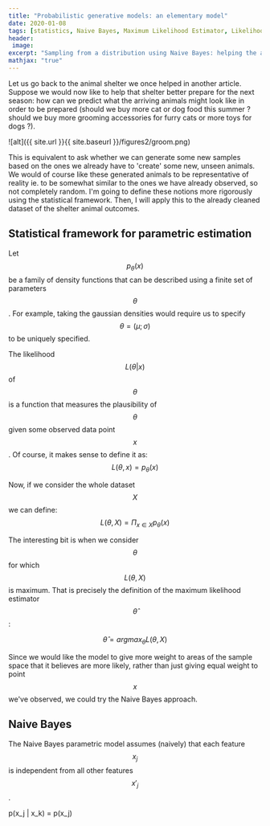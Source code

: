 ```yaml
---
title: "Probabilistic generative models: an elementary model"
date: 2020-01-08
tags: [statistics, Naive Bayes, Maximum Likelihood Estimator, Likelihood]
header:
 image: 
excerpt: "Sampling from a distribution using Naive Bayes: helping the animal shelter prepare for the summer"
mathjax: "true"
---
```


Let us go back to the animal shelter we once helped in another article. Suppose we would now like to help that shelter better prepare for the next season:  how can we predict what the arriving animals might look like in order to be prepared (should we buy more cat or dog food this summer ? should we buy more grooming accessories for furry cats or more toys for dogs ?). 


![alt]({{ site.url }}{{ site.baseurl }}/figures2/groom.png)

This is equivalent to ask whether we can generate some new samples based on the ones we already have to 'create' some new, unseen animals. We would of course like these generated animals to be representative of reality ie. to be somewhat similar to the ones we have already observed, so not completely random. 
I'm going to define these notions more rigorously using the statistical framework. Then, I will apply this to the already cleaned dataset of the shelter animal outcomes.


## Statistical framework for parametric estimation

Let $$p_{\theta}(x)$$ be a family of density functions that can be described using a finite set of parameters $$\theta$$. For example, taking the gaussian densities would require us to specify $$\theta = (\mu ; \sigma)$$ to be uniquely specified. 

The likelihood $$L(\theta | x)$$ of $$\theta$$ is a function that measures the plausibility of $$\theta$$ given some observed data point $$x$$.
Of course, it makes sense to define it as:
$$L(\theta, x) = p_{\theta}(x) $$

Now, if we consider the whole dataset $$X$$ we can define:
$$ L(\theta, X) = \Pi_{x \in X}   p_{\theta}(x) $$

The interesting bit is when we consider $$\theta$$ for which $$L(\theta, X)$$ is maximum. That is precisely the definition of the maximum likelihood estimator $$\hat{\theta}$$:

$$\hat{\theta} = argmax_{\theta}  L(\theta, X) $$




Since we would like the model to give more weight to areas of the sample space that it believes are more likely, rather than just giving equal weight to point $$x$$ we've observed, we could try the Naive Bayes approach.

## Naive Bayes

The Naive Bayes parametric model assumes (naively) that each feature $$x_j$$ is independent from all other features $$x'_j$$. 


p(x_j | x_k) = p(x_j) 



